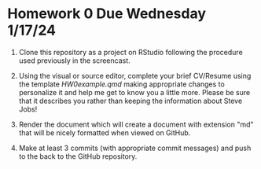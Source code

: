 # Homework 0 Due Wednesday 1/17/24 

1. Clone this repository as a project on RStudio following the procedure used previously  in the screencast.

2. Using the visual or source editor, complete your brief CV/Resume using the template *HW0example.qmd* making appropriate changes to personalize it and help me get to know you a little more. Please be sure that it describes you rather than keeping the information about Steve Jobs! 

3. Render the document which will create a document with extension "md" that will be nicely formatted when viewed on GitHub.  

4. Make at least 3 commits (with appropriate commit messages) and push to the back to the GitHub repository.
